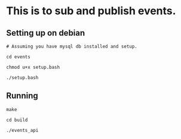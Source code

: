 # This is to sub and publish events.

## Setting up on debian

```
# Assuming you have mysql db installed and setup.

cd events

chmod u+x setup.bash

./setup.bash

```

## Running

```
make

cd build

./events_api
```